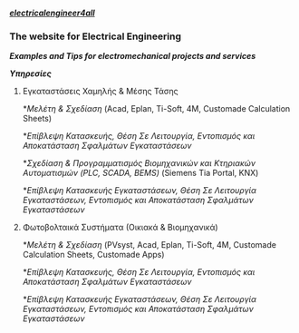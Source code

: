 ##### [electricalengineer4all](http://electricalengineering4all.github.io "electricalengineer4all")
### The website for Electrical Engineering 
_**Examples and Tips for electromechanical projects and services**_




_**Υπηρεσίες**_
1. Εγκαταστάσεις Χαμηλής & Μέσης Τάσης

	*_Μελέτη & Σχεδίαση_  (Acad, Eplan, Ti-Soft, 4M, Customade Calculation Sheets)
	
	*_Επίβλεψη Κατασκευής, Θέση Σε Λειτουργία, Εντοπισμός και Αποκατάσταση Σφαλμάτων Εγκαταστάσεων_
	
	*_Σχεδίαση & Προγραμματισμός Βιομηχανικών και Κτηριακών Αυτοματισμών (PLC, SCADA, BEMS)_ (Siemens Tia Portal, KNX)
	
	*_Επίβλεψη Κατασκευής Εγκαταστάσεων, Θέση Σε Λειτουργία Εγκαταστάσεων, Εντοπισμός και Αποκατάσταση Σφαλμάτων Εγκαταστάσεων_
	
2. Φωτοβολταικά Συστήματα (Οικιακά & Βιομηχανικά)

	*_Μελέτη & Σχεδίαση_  (PVsyst, Acad, Eplan, Ti-Soft, 4M, Customade Calculation Sheets, Customade Apps)
	
	*_Επίβλεψη Κατασκευής, Θέση Σε Λειτουργία, Εντοπισμός και Αποκατάσταση Σφαλμάτων Εγκαταστάσεων_
	
	*_Επίβλεψη Κατασκευής Εγκαταστάσεων, Θέση Σε Λειτουργία Εγκαταστάσεων, Εντοπισμός και Αποκατάσταση Σφαλμάτων Εγκαταστάσεων_
	
